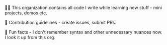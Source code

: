 🙋‍♀️ This organization contains all code I write while learning new stuff - mini projects, demos etc.

🌈 Contribution guidelines - create issues, submit PRs.

🍿 Fun facts - I don't remember syntax and other unnecessary nuances now. I look it up from this org.
